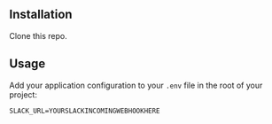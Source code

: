 ## Installation
Clone this repo.

## Usage
Add your application configuration to your `.env` file in the root of your project:

```shell
SLACK_URL=YOURSLACKINCOMINGWEBHOOKHERE
```